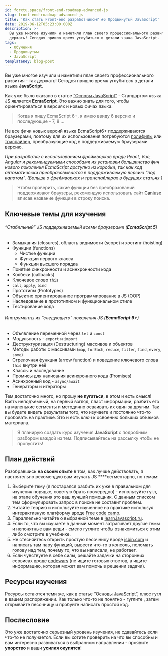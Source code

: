 ```yaml
---
id: forxtu.space/front-end-roadmap-advanced-js
slug: front-end-roadmap-advanced-js
title: 'Как стать Front-end разработчиком? #6 Продвинутый JavaScript'
date: 2019-06-12T05:23:00.000Z
description: >-
  Вы уже многое изучили и наметили план своего профессионального развития - так
  держать! Сегодня пришло время углубиться в детали языка JavaScript. 
tags:
  - Обучения
  - Продвинутым
  - JavaScript
templateKey: blog-post
---
```

Вы уже многое изучили и наметили план своего профессионального развития - так держать! Сегодня пришло время углубиться в детали языка **JavaScript**. 

Как уже было сказано в статье [“Основы JavaScript”](https://forxtu.space/front-end-roadmap-basic-js/) - Стандартом языка JS является **EcmaScript**. Это важно знать для того, чтобы ориентироваться в версиях и новых фичах языка.

> Когда я пишу EcmaScript 6+,  я имею ввиду 6 версию и последующие - 7, 8 ...

Не все фичи новых версий языка EcmaScript6+ поддерживаются браузерами, поэтому для их использования потребуются <a href="https://ru.wikipedia.org/wiki/Полифил" target="_blank">полифилы</a> или <a href="https://ru.wikipedia.org/wiki/Транспайлер" target="_blank">траспайлер</a>, преобразующие код в поддерживаемую браузерами версию.

_При разработке с использованием фреймворков вроде React, Vue, Angular и рекомендуемыми способами их установки  большинство фич нового поколения EcmaScript доступно из коробки, так как код автоматически преобразовывается в поддерживаемую версию “под капотом”. (Больше о фреймворках и транспайлерах в будущих статьях.)_

> Чтобы  проверить, какие функции без преобразований поддерживают браузеры, рекомендую использовать сайт <a href="https://caniuse.com" target="_blank">Caniuse</a> вписав название функции в строку поиска.

## Ключевые темы для изучения

###### “Стабильный” JS поддерживаемый всеми браузерами (**EcmaScript 5**)

* Замыкания (closures), область видимости (scope) и хостинг (hoisting)
* Функции (functions)
  * Чистые функции
  * Функции первого класса
  * Функции высшего порядка
* Понятие синхронности и асинхронности кода
* Колбеки (callbacks)
* Ключевое слово `this`
* `call`, `apply`, `bind`
* Прототипы (Prototypes)
* Объектно ориентированное программирование в JS (OOP)
* Наследование в прототипном и функциональном стиле 
* Тестирование кода

###### Инструменты из “следующего” поколения JS (**EcmaScript 6+**)

* Объявление переменной через `let` и `const`
* Модульность - `export` и `import`
* Деструктуризация (Destructuring) массивов и объектов
* Методы работы с массивами (`map`, `forEach`, `reduce`, `filter`, `find`, `every`, `some`)
* Стрелочная функция (arrow function) и поведение ключевого слова `this` внутри неё
* Классы и наследование
* Промисы для написания асинхронного кода (Promises)
* Асинхронный код - `async/await`
* Генераторы и итераторы

Тем достаточно много, но прошу **не пугаться**, в этом и есть смысл! Взять неподъемный, на первый взгляд, пласт информации, разбить его на маленькие сегменты и методично осваивать их один за другим. Так вы будете видеть результаты того, что изучаете и постоянно что-то пробовать на практике. Это и есть ключ к освоению больших объемов материала.

> Я планирую создать курс изучения **JavaScript** с подробным разбором каждой из тем. Подписывайтесь на рассылку чтобы не пропустить!

## План действий

Разобравшись **на своем опыте** в том, как лучше действовать, я настоятельно рекомендую вам изучать JS ****сегментарно, по темам:

1. Выберите тему (я постарался разбить их уже в правильном для изучения порядке, советую брать поочередно) - используйте гугл, на этапе обучения это ваш лучший помощник. С данным списком тем сформулировать запрос в поиске не составит проблем.
2. Читайте теорию и используйте изученное на практике используя интерактивную платформу вроде <a href="https://www.freecodecamp.org" target="_blank">Free code camp</a>.
3. Параллельно читайте о выбранной теме в <a href="https://learn.javascript.ru" target="_blank">learn.javascript.ru</a>.
4. Если то, что вы изучаете в данный момент затрагивает другие темы и непонятные вам вещи - смело гуглите чтобы ознакомиться с этим либо смотрите в учебнике.
5. Не стесняйтесь открыть простую песочницу вроде <a href="https://jsbin.com" target="_blank">jsbin.com</a> и написать там пару функций, вывести что-то в консоль, поломать голову над тем, почему то, что вы написали, не работает.
6. Если чувствуете в себе силы, решайте задачки на сторонних сервисах вроде <a href="https://www.codewars.com" target="_blank">codewars</a> (не ищите готовых ответов, а ищите информацию, которая может вам помочь в решении задачи). 

## Ресурсы изучения

Ресурсы остаются теми же, как в статье [“Основы JavaScript”](https://forxtu.space/front-end-roadmap-basic-js/), плюс гугл в вашем распоряжении. Как только что-то не понятно - гуглите , затем открывайте песочницу и пробуйте написать простой код.

## Послесловие

Это уже достаточно серьезный уровень изучения, не сдавайтесь если что-то не получается. Если вы хотите проверить на что вы способны и вам интересно развиваться в выбранном направлении - проявите **упорство** и ваши **усилия окупятся**!
